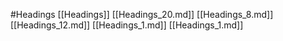 #Headings 
 [[Headings]]
[[Headings_20.md]]
[[Headings_8.md]]
[[Headings_12.md]]
[[Headings_1.md]]
[[Headings_1.md]]
